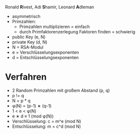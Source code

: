 Ronald **R**ivest, Adi **S**hamir, Leonard **A**dleman

- asymmetrisch
- Primzahlen:
	- Primzahlen multiplizieren = einfach
	- durch Primfaktorenzerlegung Faktoren finden = schwierig
- public Key (e, N)
- private Key (d, N)
- N = RSA-Modul
- e = Verschlüsselungsexponenten
- d = Entschlüsselungsexponenten

# Verfahren
- 2 Random Primzahlen mit großem Abstand (p, q)
- p != q
- N = p * q
- φ(N) = (p-1) ∗ (q-1)
- 1 < e < φ(N)
- e ∗ d ≡ 1 (mod φ(N))
- Verschlüsselung: c = m^e (mod N)
- Entschlüsselung: m = c^d (mod N)